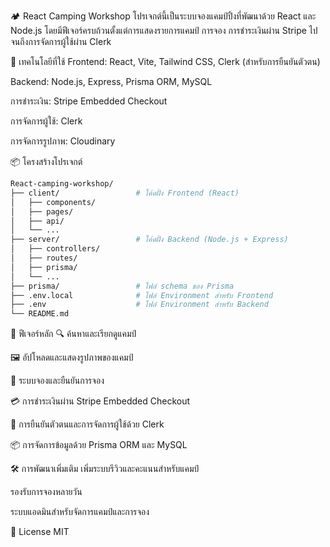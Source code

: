 🏕️ React Camping Workshop
โปรเจกต์นี้เป็นระบบจองแคมป์ปิ้งที่พัฒนาด้วย React และ Node.js โดยมีฟีเจอร์ครบถ้วนตั้งแต่การแสดงรายการแคมป์ การจอง การชำระเงินผ่าน Stripe ไปจนถึงการจัดการผู้ใช้ผ่าน Clerk

🔧 เทคโนโลยีที่ใช้
Frontend: React, Vite, Tailwind CSS, Clerk (สำหรับการยืนยันตัวตน)

Backend: Node.js, Express, Prisma ORM, MySQL

การชำระเงิน: Stripe Embedded Checkout

การจัดการผู้ใช้: Clerk

การจัดการรูปภาพ: Cloudinary

📦 โครงสร้างโปรเจกต์

```bash
React-camping-workshop/
├── client/                 # โค้ดฝั่ง Frontend (React)
│   ├── components/
│   ├── pages/
│   ├── api/
│   └── ...
├── server/                 # โค้ดฝั่ง Backend (Node.js + Express)
│   ├── controllers/
│   ├── routes/
│   ├── prisma/
│   └── ...
├── prisma/                 # ไฟล์ schema ของ Prisma
├── .env.local              # ไฟล์ Environment สำหรับ Frontend
├── .env                    # ไฟล์ Environment สำหรับ Backend
└── README.md
```

🧪 ฟีเจอร์หลัก
🔍 ค้นหาและเรียกดูแคมป์

🖼️ อัปโหลดและแสดงรูปภาพของแคมป์

🧾 ระบบจองและยืนยันการจอง

💳 การชำระเงินผ่าน Stripe Embedded Checkout

🔐 การยืนยันตัวตนและการจัดการผู้ใช้ด้วย Clerk

📦 การจัดการข้อมูลด้วย Prisma ORM และ MySQL

🛠️ การพัฒนาเพิ่มเติม
เพิ่มระบบรีวิวและคะแนนสำหรับแคมป์

รองรับการจองหลายวัน

ระบบแอดมินสำหรับจัดการแคมป์และการจอง

📄 License
MIT
